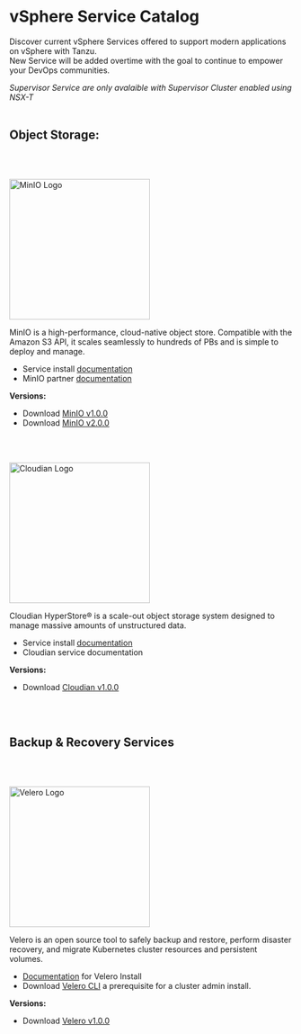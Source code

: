 # vSphere Service Catalog

Discover current vSphere Services offered to support modern applications on vSphere with Tanzu.  
New Service will be added overtime with the goal to continue to empower your DevOps communities.

*Supervisor Service are only avalaible with Supervisor Cluster enabled using NSX-T*
  </br>
  </br>  
    
## Object Storage: 
  
  </br>
  </br>
    
<p align="left">
  <img src="https://github.com/vsphere-tmm/Supervisor-Services/blob/main/minio%20logo.svg" width="250" title="MinIO Logo">
</p>
MinIO is a high-performance, cloud-native object store. Compatible with the Amazon S3 API, it scales seamlessly to hundreds of PBs and is simple to deploy and manage.

- Service install [documentation](https://docs.vmware.com/en/VMware-vSphere/7.0/vmware-vsphere-with-tanzu/GUID-F68B264E-76A3-4A6D-A3B0-17153DDF7A18.html)
- MinIO partner [documentation](https://docs.min.io/minio/vsphere/core-concepts/core-concepts.html) 

**Versions:**
 - Download [MinIO v1.0.0](https://vmwaresaas.jfrog.io/ui/api/v1/download?repoKey=vDPP-Partner-YAML&path=MinIO%252FMinIO%252FSupervisorService%252F1.0.0%252Fminio-supervisorservice-1.0.0.yaml)
  - Download [MinIO v2.0.0](https://vmwaresaas.jfrog.io/ui/api/v1/download?repoKey=vDPP-Partner-YAML&path=MinIO%252FMinIO%252FSupervisorService%252F2.0.0%252Fminio-supervisorservice-2.0.0.yaml)
  </br>
  </br>


<p align="left">
  <img src="https://github.com/vsphere-tmm/Supervisor-Services/blob/main/cloudian-logo.png" width="250" title="Cloudian Logo">
</p>
Cloudian HyperStore® is a scale-out object storage system designed to manage massive amounts of unstructured data.

- Service install [documentation](https://docs.vmware.com/en/VMware-vSphere/7.0/vmware-vsphere-with-tanzu/GUID-F68B264E-76A3-4A6D-A3B0-17153DDF7A18.html) 
- Cloudian service documentation  

**Versions:**
  - Download [Cloudian v1.0.0](https://vmwaresaas.jfrog.io/ui/api/v1/download?repoKey=vDPP-Partner-YAML&path=Cloudian%252FHyperstore%252FSupervisorService%252F1.0.0%252Fhyperstore-supervisorservice-1.0.0.yaml)
</br>
</br>

## Backup & Recovery Services

</br>
</br>

<p align="left">
  <img src="https://github.com/vsphere-tmm/Supervisor-Services/blob/main/Velero.svg" width="250" title="Velero Logo">
</p>
Velero is an open source tool to safely backup and restore, perform disaster recovery, and migrate Kubernetes cluster resources and persistent volumes.

- [Documentation](https://github.com/vmware-tanzu/velero-plugin-for-vsphere/blob/main/docs/supervisor.md) for Velero Install
- Download [Velero CLI](https://github.com/vmware-tanzu/velero-plugin-for-vsphere/releases/download/v1.1.0/velero-vsphere-1.1.0-linux-amd64.tar.gz) a prerequisite for a cluster admin install. 

**Versions:**
- Download [Velero v1.0.0](https://vmwaresaas.jfrog.io/ui/repos/tree/General/vDPP-Partner-YAML)


